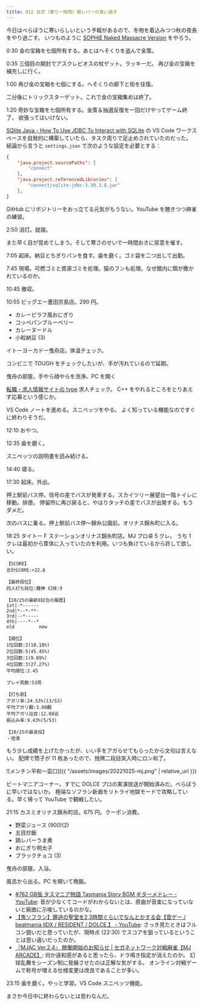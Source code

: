 ```yaml
---
title: 912 日目（曇り一時雨）鶏レバーの食い過ぎ
---
```


今日はべらぼうに寒いらしいという予報があるので、冬物を着込みつつ秋の夜長をやり過ごす。
いつものように [SOPHIE Naked Massacre Version][dtp22b] をやろう。

0:30 金の宝箱を七個所有する。あとはへそくりを盗んで金策。

0:35 三個目の開封でアスクレピオスの杖ゲット。ラッキーだ。
再び金の宝箱を補充しに行く。

1:00 再び金の宝箱を七個にする。へそくりの廊下と街を往復。

二分後にトリックスターゲット。これで金の宝箱集めは終了。

1:20 奇妙な宝箱を七個所有する。金策＆抽選反復を一回だけやってゲーム終了。
欲張ってはいけない。

[SQlite Java - How To Use JDBC To Interact with SQLite](https://www.sqlitetutorial.net/sqlite-java/)
の VS Code ワークスペースを自発的に構築していたら、タスク周りで足止めされていたのだった。
結論から言うと `settings.json` で次のような設定を必要とする：

```json
{
    "java.project.sourcePaths": [
        "connect"
    ],
    "java.project.referencedLibraries": [
        "connect/sqlite-jdbc-3.39.3.0.jar"
    ],
}
```

GitHub にリポジトリーをおっ立てる元気がもうない。YouTube を聴きつつ麻雀の練習。

2:50 消灯。就寝。

また早く目が覚めてしまう。そして寒さのせいで一時間おきに尿意を催す。

7:05 起床。納豆とちぎりパンを食す。歯を磨く。ゴミ袋を二つ出して出勤。

7:45 現場。可燃ゴミと資源ゴミを処理。猫のフンも処理。なぜ館内に餌が撒かれているのか。

10:45 撤収。

10:55 ビッグエー墨田京島店。290 円。

* カレーピラフ風おにぎり
* コッペパンブルーベリー
* カレーヌードル
* 小粒納豆 (3)

イトーヨーカドー曳舟店。体温チェック。

コンビニで TOUGH をチェックしたいが、手が汚れているので延期。

曳舟の部屋。手やら顔やらを洗浄。PC を開く

[転職・求人情報サイトの type](https://type.jp/) 求人チェック。
C++ をやれるところをとりあえず応募という感じか。

VS Code ノートを進める。スニペッツをやる。
よく知っている機能なのですぐに終わりそうだ。

12:10 おやつ。

12:35 歯を磨く。

スニペッツの説明書を読み続ける。

14:40 寝る。

17:30 起床。外出。

押上駅前バス停。信号の差でバスが発車する。スカイツリー展望台一階トイレに移動。排便。
停留所に再び戻ると、やはりタッチの差でバスが出発する。もうダメだ。

次のバスに乗る。押上駅前バス停～錦糸公園前。オリナス錦糸町に入る。

18:25 タイトー F ステーションオリナス錦糸町店。MJ プロ卓 5 クレ。
うち 1 クレは最初から筐体に入っていたのを利用。いつも負けているから許して欲しい。

```text
【SCORE】
合計SCORE:+22.8

【最終段位】
四人打ち段位:魔神 幻球:9

【10/25の最新8試合の履歴】
1st|-*------
2nd|*--*-**-
3rd|--*-----
4th|----*--*
old         new

【順位】
1位回数:2(18.18%)
2位回数:5(45.45%)
3位回数:1(9.09%)
4位回数:3(27.27%)
平均順位:2.45

プレイ局数:53局

【打ち筋】
アガリ率:24.53%(13/53)
平均アガリ翻:3.08翻
平均アガリ巡目:12.08巡
振込み率:9.43%(5/53)

【10/25の最高役】
・倍満
```

もう少し成績を上げたかったが、いい手をアガらせてもらったから文句は言えない。
配牌で筒子が 11 枚あったので、捨牌二段目突入時にロン和了。

![メンチン平和一盃口]({{ "/assets/images/20221025-mj.png" | relative_url }})

ビートマニアコーナー。すでに DOLCE プロの実演放送が開始済みだ。べらぼうに早いではないか。
極端なソフラン新曲をリトライ地獄モードで攻略している。早く帰って YouTube で観戦したい。

21:15 カスミオリナス錦糸町店。875 円。クーポン消費。

* 野菜ジュース (900)(2)
* 五目炒飯
* 鶏レバーうま煮
* おにぎり明太子
* ブラックチョコ (3)

曳舟の部屋。入浴。

風呂から出る。PC を開いて晩飯。

* [&#x23;762 GB版 タスマニア物語 Tasmania Story BGM ギターメドレー - YouTube](https://www.youtube.com/watch?v=RWdFcGeyrn8):
  音が少なくてコードがわからないとは、原曲が音楽になっていないと婉曲に示唆しているのかな。
* [【鬼ソフラン】罪過の聖堂を2,3時間ぐらいでなんとかする会【音ゲー / beatmania IIDX / RESIDENT / DOLCE.】 - YouTube](https://www.youtube.com/watch?v=0O1CZb_hxdM):
  さっき見たときはフルコン狙いだと思っていたが、現時点 (22:30) でスコアを狙っているということは思い違いだったのか。
* [『MJAC Ver.2.4』 稼働開始のお知らせ &#x7c; セガネットワーク対戦麻雀【MJ ARCADE】](https://info-mj.sega.jp/?p=2609):
  何か違和感があると思ったら、ドラ鳴き指定が消えたのか。
  幻球乱舞をシーズン制に発展させたのは正解な気がする。
  オンライン対戦ゲームで称号が増える仕様変更は改良であることが多い。

23:15 歯を磨く。やっと学習。VS Code スニペッツ機能。

まさか今日中に終わらないとは思わなんだ。

[dtp22b]: https://www.dlsite.com/maniax/work/=/product_id/RJ424807/
